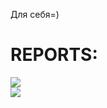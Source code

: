 Для себя=)

<h1>REPORTS:</h1>
<img src="https://pp.userapi.com/c830400/v830400915/185cf5/wJw_p-j2sQM.jpg">
<br>
<img src="https://pp.userapi.com/c830400/v830400915/185cd9/3UqFfqvJAYw.jpg">